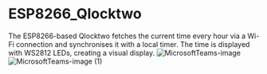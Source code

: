 # ESP8266_Qlocktwo
The ESP8266-based Qlocktwo fetches the current time every hour via a Wi-Fi connection and synchronises it with a local timer. The time is displayed with WS2812 LEDs, creating a visual display.
![MicrosoftTeams-image](https://github.com/camillemarius/ESP8266_Qlocktwo/assets/80516447/ef515343-18a8-43c5-8dea-e13fe758b37b)
![MicrosoftTeams-image (1)](https://github.com/camillemarius/ESP8266_Qlocktwo/assets/80516447/84d2c1ef-715f-4663-8b54-ed66eb4db8c4)

